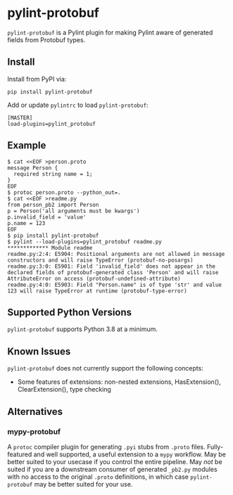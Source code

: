 pylint-protobuf
===============

`pylint-protobuf` is a Pylint plugin for making Pylint aware of generated
fields from Protobuf types.

## Install

Install from PyPI via:

    pip install pylint-protobuf

Add or update `pylintrc` to load `pylint-protobuf`:

    [MASTER]
    load-plugins=pylint_protobuf

## Example

    $ cat <<EOF >person.proto
    message Person {
      required string name = 1;
    }
    EOF
    $ protoc person.proto --python_out=.
    $ cat <<EOF >readme.py
    from person_pb2 import Person
    p = Person('all arguments must be kwargs')
    p.invalid_field = 'value'
    p.name = 123
    EOF
    $ pip install pylint-protobuf
    $ pylint --load-plugins=pylint_protobuf readme.py
    ************* Module readme
    readme.py:2:4: E5904: Positional arguments are not allowed in message constructors and will raise TypeError (protobuf-no-posargs)
    readme.py:3:0: E5901: Field 'invalid_field' does not appear in the declared fields of protobuf-generated class 'Person' and will raise AttributeError on access (protobuf-undefined-attribute)
    readme.py:4:0: E5903: Field "Person.name" is of type 'str' and value 123 will raise TypeError at runtime (protobuf-type-error)

## Supported Python Versions

`pylint-protobuf` supports Python 3.8 at a minimum.

## Known Issues

`pylint-protobuf` does not currently support the following concepts:

* Some features of extensions: non-nested extensions, HasExtension(),
  ClearExtension(), type checking

## Alternatives

### mypy-protobuf

A `protoc` compiler plugin for generating `.pyi` stubs from `.proto` files.
Fully-featured and well supported, a useful extension to a `mypy` workflow.
May be better suited to your usecase if you control the entire pipeline. May
_not_ be suited if you are a downstream consumer of generated `_pb2.py` modules
with no access to the original `.proto` definitions, in which case
`pylint-protobuf` may be better suited for your use.
